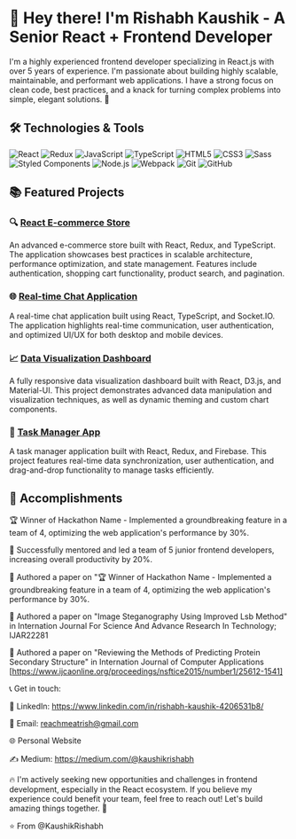 # 👋 Hey there! I'm Rishabh Kaushik - A Senior React + Frontend Developer

I'm a highly experienced frontend developer specializing in React.js with over 5 years of experience. I'm passionate about building highly scalable, maintainable, and performant web applications. I have a strong focus on clean code, best practices, and a knack for turning complex problems into simple, elegant solutions. 🚀

## 🛠️ Technologies & Tools

![React](https://img.shields.io/badge/-React-61DAFB?logo=react&logoColor=white&style=for-the-badge)
![Redux](https://img.shields.io/badge/-Redux-764ABC?logo=redux&logoColor=white&style=for-the-badge)
![JavaScript](https://img.shields.io/badge/-JavaScript-F7DF1E?logo=javascript&logoColor=black&style=for-the-badge)
![TypeScript](https://img.shields.io/badge/-TypeScript-3178C6?logo=typescript&logoColor=white&style=for-the-badge)
![HTML5](https://img.shields.io/badge/-HTML5-E34F26?logo=html5&logoColor=white&style=for-the-badge)
![CSS3](https://img.shields.io/badge/-CSS3-1572B6?logo=css3&logoColor=white&style=for-the-badge)
![Sass](https://img.shields.io/badge/-Sass-CC6699?logo=sass&logoColor=white&style=for-the-badge)
![Styled Components](https://img.shields.io/badge/-Styled_Components-DB7093?logo=styled-components&logoColor=white&style=for-the-badge)
![Node.js](https://img.shields.io/badge/-Node.js-339933?logo=node.js&logoColor=white&style=for-the-badge)
![Webpack](https://img.shields.io/badge/-Webpack-8DD6F9?logo=webpack&logoColor=white&style=for-the-badge)
![Git](https://img.shields.io/badge/-Git-F05032?logo=git&logoColor=white&style=for-the-badge)
![GitHub](https://img.shields.io/badge/-GitHub-181717?logo=github&logoColor=white&style=for-the-badge)

## 📚 Featured Projects

### 🔍 [React E-commerce Store](https://github.com/yourusername/react-ecommerce-store)
An advanced e-commerce store built with React, Redux, and TypeScript. The application showcases best practices in scalable architecture, performance optimization, and state management. Features include authentication, shopping cart functionality, product search, and pagination.

### 🌐 [Real-time Chat Application](https://github.com/yourusername/real-time-chat-app)
A real-time chat application built using React, TypeScript, and Socket.IO. The application highlights real-time communication, user authentication, and optimized UI/UX for both desktop and mobile devices.

### 📈 [Data Visualization Dashboard](https://github.com/yourusername/data-visualization-dashboard)
A fully responsive data visualization dashboard built with React, D3.js, and Material-UI. This project demonstrates advanced data manipulation and visualization techniques, as well as dynamic theming and custom chart components.

### 🎯 [Task Manager App](https://github.com/yourusername/task-manager-app)
A task manager application built with React, Redux, and Firebase. This project features real-time data synchronization, user authentication, and drag-and-drop functionality to manage tasks efficiently.

## 🌟 Accomplishments

🏆 Winner of Hackathon Name - Implemented a groundbreaking feature in a team of 4, optimizing the web application's performance by 30%.

💼 Successfully mentored and led a team of 5 junior frontend developers, increasing overall productivity by 20%.

📖 Authored a paper on "🏆 Winner of Hackathon Name - Implemented a groundbreaking feature in a team of 4, optimizing the web application's performance by 30%.

📖 Authored a paper on "Image Steganography Using Improved Lsb Method" in Internation Journal For Science And Advance Research In Technology; IJAR22281

📖 Authored a paper on "Reviewing the Methods of Predicting Protein Secondary Structure" in Internation Journal of Computer Applications [https://www.ijcaonline.org/proceedings/nsftice2015/number1/25612-1541]

📞 Get in touch:

💼 LinkedIn: https://www.linkedin.com/in/rishabh-kaushik-4206531b8/

📧 Email: reachmeatrish@gmail.com

🌐 Personal Website

✍️ Medium: https://medium.com/@kaushikrishabh

🔥 I'm actively seeking new opportunities and challenges in frontend development, especially in the React ecosystem. If you believe my experience could benefit your team, feel free to reach out! Let's build amazing things together. 🚀


⭐️ From @KaushikRishabh
